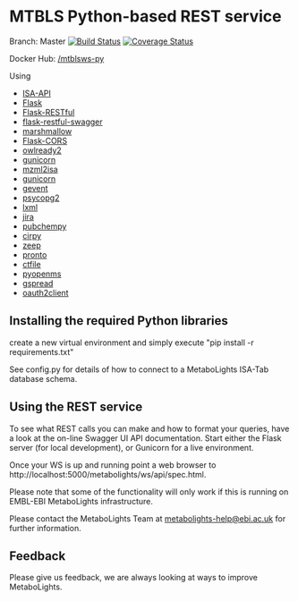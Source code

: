MTBLS Python-based REST service
================


Branch: Master
[![Build Status](https://travis-ci.org/EBI-Metabolights/MtblsWS-Py.svg?branch=master)](https://travis-ci.org/EBI-Metabolights/MtblsWS-Py) [![Coverage Status](https://coveralls.io/repos/github/EBI-Metabolights/MtblsWS-Py/badge.svg?branch=master)](https://coveralls.io/github/EBI-Metabolights/MtblsWS-Py?branch=master)

Docker Hub: [/mtblsws-py](https://hub.docker.com/r/jrmacias/mtblsws-py/)

Using  
- [ISA-API](https://github.com/ISA-tools/isa-api)
- [Flask](http://flask.pocoo.org/)
- [Flask-RESTful](https://flask-restful.readthedocs.io/)
- [flask-restful-swagger](https://github.com/rantav/flask-restful-swagger)
- [marshmallow](https://marshmallow.readthedocs.io/en/latest/index.html)
- [Flask-CORS](http://flask-cors.readthedocs.io/en/latest/api.html)
- [owlready2](https://pythonhosted.org/Owlready2/)
- [gunicorn](https://gunicorn.org)
- [mzml2isa](https://github.com/ISA-tools/mzml2isa)
- [gunicorn](https://gunicorn.org)
- [gevent](http://www.gevent.org)
- [psycopg2](http://initd.org/psycopg/)
- [lxml](https://lxml.de)
- [jira](https://pypi.org/project/jira/)
- [pubchempy](https://pubchempy.readthedocs.io/en/latest/)
- [cirpy](https://cirpy.readthedocs.io/en/latest/)
- [zeep](https://python-zeep.readthedocs.io/en/master/)
- [pronto](https://pronto.readthedocs.io/en/latest/)
- [ctfile](https://pypi.org/project/ctfile/)
- [pyopenms](https://pypi.org/project/pyopenms/)
- [gspread](https://gspread.readthedocs.io/en/latest/)
- [oauth2client](https://github.com/googleapis/oauth2client)


Installing the required Python libraries
--------------------------

create a new virtual environment and simply execute "pip install -r requirements.txt"

See config.py for details of how to connect to a MetaboLights ISA-Tab database schema.


Using the REST service
--------------------------
To see what REST calls you can make and how to format your queries, have a look at the on-line Swagger UI API documentation. 
Start either the Flask server (for local development), or Gunicorn for a live environment. 



Once your WS is up and running point a web browser to http://localhost:5000/metabolights/ws/api/spec.html.

Please note that some of the functionality will only work if this is running on EMBL-EBI MetaboLights infrastructure.

Please contact the MetaboLights Team at metabolights-help@ebi.ac.uk for further information.


Feedback
------------
Please give us feedback, we are always looking at ways to improve MetaboLights.


